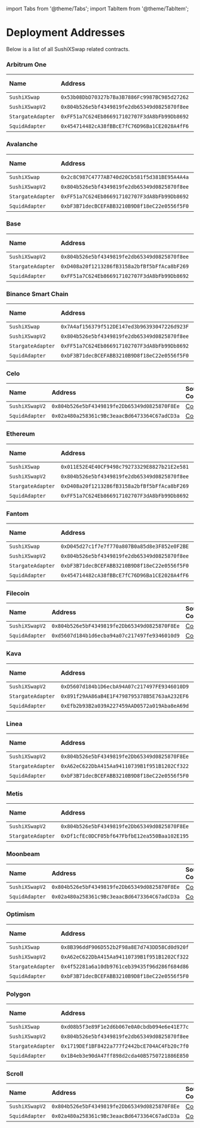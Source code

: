 import Tabs from '@theme/Tabs'; import TabItem from '@theme/TabItem';

# Deployment Addresses

Below is a list of all SushiXSwap related contracts.

<Tabs>

<TabItem value='arbitrum' label='Arbitrum One' default>

### Arbitrum One

| Name | Address | Source Code | Explorer |
| :-- | :-- | :-- | :-- |
| `SushiXSwap` | `0x53b08DbD70327b7Ba3B7886Fc9987BC985d27262` | [Code](https://github.com/sushiswap/sushiswap/blob/master/protocols/sushixswap/contracts/SushiXSwap.sol) | [Link](https://arbiscan.io/address/0x53b08DbD70327b7Ba3B7886Fc9987BC985d27262) |
| `SushiXSwapV2` | `0x804b526e5bf4349819fe2db65349d0825870f8ee` | [Code](https://github.com/sushiswap/sushixswap-v2/blob/master/src/SushiXSwapV2.sol) | [Link](https://arbiscan.io/address/0x804b526e5bf4349819fe2db65349d0825870f8ee) |
| `StargateAdapter` | `0xFF51a7C624Eb866917102707F3dA8bFb99Db8692` | [Code](https://github.com/sushiswap/sushixswap-v2/blob/master/src/adapters/StargateAdapter.sol) | [Link](https://arbiscan.io/address/0xFF51a7C624Eb866917102707F3dA8bFb99Db8692) |
| `SquidAdapter` | `0x454714482cA38fBBcE7fC76D96Ba1CE2028A4fF6` | [Code](https://github.com/sushiswap/sushixswap-v2/blob/master/src/adapters/SquidAdapter.sol) | [Link](https://arbiscan.io/address/0x454714482cA38fBBcE7fC76D96Ba1CE2028A4fF6) |

</TabItem>

<TabItem value='avalanche' label='Avalanche' default>

### Avalanche

| Name | Address | Source Code | Explorer |
| :-- | :-- | :-- | :-- |
| `SushiXSwap` | `0x2c8C987C4777AB740d20Cb581f5d381BE95A4A4a` | [Code](https://github.com/sushiswap/sushiswap/blob/master/protocols/sushixswap/contracts/SushiXSwap.sol) | [Link](https://snowtrace.io/address/0x2c8C987C4777AB740d20Cb581f5d381BE95A4A4a) |
| `SushiXSwapV2` | `0x804b526e5bf4349819fe2db65349d0825870f8ee` | [Code](https://github.com/sushiswap/sushixswap-v2/blob/master/src/SushiXSwapV2.sol) | [Link](https://snowtrace.io/address/0x804b526e5bf4349819fe2db65349d0825870f8ee) |
| `StargateAdapter` | `0xFF51a7C624Eb866917102707F3dA8bFb99Db8692` | [Code](https://github.com/sushiswap/sushixswap-v2/blob/master/src/adapters/StargateAdapter.sol) | [Link](https://snowtrace.io/address/0xFF51a7C624Eb866917102707F3dA8bFb99Db8692) |
| `SquidAdapter` | `0xbF3B71decBCEFABB3210B9D8f18eC22e0556f5F0` | [Code](https://github.com/sushiswap/sushixswap-v2/blob/master/src/adapters/SquidAdapter.sol) | [Link](https://snowtrace.io/address/0xbF3B71decBCEFABB3210B9D8f18eC22e0556f5F0) |

<TabItem value='base' label='Base' default>

### Base

| Name | Address | Source Code | Explorer |
| :-- | :-- | :-- | :-- |
| `SushiXSwapV2` | `0x804b526e5bf4349819fe2db65349d0825870f8ee` | [Code](https://github.com/sushiswap/sushixswap-v2/blob/master/src/SushiXSwapV2.sol) | [Link](0x804b526e5bf4349819fe2db65349d0825870f8ee) |
| `StargateAdapter` | `0xD408a20f1213286fB3158a2bfBf5bFfAca8bF269` | [Code](https://github.com/sushiswap/sushixswap-v2/blob/master/src/adapters/StargateAdapter.sol) | [Link](0xD408a20f1213286fB3158a2bfBf5bFfAca8bF269) |
| `SquidAdapter` | `0xFF51a7C624Eb866917102707F3dA8bFb99Db8692` | [Code](https://github.com/sushiswap/sushixswap-v2/blob/master/src/adapters/SquidAdapter.sol) | [Link](0xFF51a7C624Eb866917102707F3dA8bFb99Db8692) |


</TabItem>

<TabItem value='bsc' label='Bsc' default>

### Binance Smart Chain

| Name | Address | Source Code | Explorer |
| :-- | :-- | :-- | :-- |
| `SushiXSwap` | `0x7A4af156379f512DE147ed3b96393047226d923F` | [Code](https://github.com/sushiswap/sushiswap/blob/master/protocols/sushixswap/contracts/SushiXSwap.sol) | [Link](https://bscscan.com/address/0x7A4af156379f512DE147ed3b96393047226d923F) |
| `SushiXSwapV2` | `0x804b526e5bf4349819fe2db65349d0825870f8ee` | [Code](https://github.com/sushiswap/sushixswap-v2/blob/master/src/SushiXSwapV2.sol) | [Link](https://bscscan.com/address/0x804b526e5bf4349819fe2db65349d0825870f8ee) |
| `StargateAdapter` | `0xFF51a7C624Eb866917102707F3dA8bFb99Db8692` | [Code](https://github.com/sushiswap/sushixswap-v2/blob/master/src/adapters/StargateAdapter.sol) | [Link](https://bscscan.com/address/0xFF51a7C624Eb866917102707F3dA8bFb99Db8692) |
| `SquidAdapter` | `0xbF3B71decBCEFABB3210B9D8f18eC22e0556f5F0` | [Code](https://github.com/sushiswap/sushixswap-v2/blob/master/src/adapters/SquidAdapter.sol) | [Link](https://bscscan.com/address/0xbF3B71decBCEFABB3210B9D8f18eC22e0556f5F0) |

</TabItem>

<TabItem value='celo' label='Celo' default>

### Celo

| Name | Address | Source Code | Explorer |
| :-- | :-- | :-- | :-- |
| `SushiXSwapV2` | `0x804b526e5bF4349819fe2Db65349d0825870F8Ee` | [Code](https://github.com/sushiswap/sushixswap-v2/blob/master/src/SushiXSwapV2.sol) | [Link](https://celoscan.io/address/0x804b526e5bF4349819fe2Db65349d0825870F8Ee) |
| `SquidAdapter` | `0x02a480a258361c9Bc3eaacBd6473364C67adCD3a` | [Code](https://github.com/sushiswap/sushixswap-v2/blob/master/src/adapters/SquidAdapter.sol) | [Link](https://celoscan.io/address/0x02a480a258361c9Bc3eaacBd6473364C67adCD3a) |

</TabItem>

<TabItem value='ethereum' label='Ethereum' default>

### Ethereum

| Name | Address | Source Code | Explorer |
| :-- | :-- | :-- | :-- |
| `SushiXSwap` | `0x011E52E4E40CF9498c79273329E8827b21E2e581` | [Code](https://github.com/sushiswap/sushiswap/blob/master/protocols/sushixswap/contracts/SushiXSwap.sol) | [Link](https://etherscan.io/address/0x011E52E4E40CF9498c79273329E8827b21E2e581) |
| `SushiXSwapV2` | `0x804b526e5bf4349819fe2db65349d0825870f8ee` | [Code](https://github.com/sushiswap/sushixswap-v2/blob/master/src/SushiXSwapV2.sol) | [Link](https://etherscan.io/address/0x804b526e5bf4349819fe2db65349d0825870f8ee) |
| `StargateAdapter` | `0xD408a20f1213286fB3158a2bfBf5bFfAca8bF269` | [Code](https://github.com/sushiswap/sushixswap-v2/blob/master/src/adapters/StargateAdapter.sol) | [Link](https://etherscan.io/address/0xD408a20f1213286fB3158a2bfBf5bFfAca8bF269) |
| `SquidAdapter` | `0xFF51a7C624Eb866917102707F3dA8bFb99Db8692` | [Code](https://github.com/sushiswap/sushixswap-v2/blob/master/src/adapters/SquidAdapter.sol) | [Link](https://etherscan.io/address/0xFF51a7C624Eb866917102707F3dA8bFb99Db8692) |

</TabItem>

<TabItem value='fantom' label='Fantom' default>

### Fantom

| Name | Address | Source Code | Explorer |
| :-- | :-- | :-- | :-- |
| `SushiXSwap` | `0xD045d27c1f7e7f770a807B0a85d8e3F852e0F2BE` | [Code](https://github.com/sushiswap/sushiswap/blob/master/protocols/sushixswap/contracts/SushiXSwap.sol) | [Link](https://ftmscan.com/address/0xD045d27c1f7e7f770a807B0a85d8e3F852e0F2BE) |
| `SushiXSwapV2` | `0x804b526e5bf4349819fe2db65349d0825870f8ee` | [Code](https://github.com/sushiswap/sushixswap-v2/blob/master/src/SushiXSwapV2.sol) | [Link](https://ftmscan.com/address/0x804b526e5bf4349819fe2db65349d0825870f8ee) |
| `StargateAdapter` | `0xbF3B71decBCEFABB3210B9D8f18eC22e0556f5F0` | [Code](https://github.com/sushiswap/sushixswap-v2/blob/master/src/adapters/StargateAdapter.sol) | [Link](https://ftmscan.com/address/0xbF3B71decBCEFABB3210B9D8f18eC22e0556f5F0) |
| `SquidAdapter` | `0x454714482cA38fBBcE7fC76D96Ba1CE2028A4fF6` | [Code](https://github.com/sushiswap/sushixswap-v2/blob/master/src/adapters/SquidAdapter.sol) | [Link](https://ftmscan.com/address/0x454714482cA38fBBcE7fC76D96Ba1CE2028A4fF6) |

</TabItem>

<TabItem value='filecoin' label='Filecoin' default>

### Filecoin

| Name | Address | Source Code | Explorer |
| :-- | :-- | :-- | :-- |
| `SushiXSwapV2` | `0x804b526e5bF4349819fe2Db65349d0825870F8Ee` | [Code](https://github.com/sushiswap/sushixswap-v2/blob/master/src/SushiXSwapV2.sol) | [Link](https://filfox.info/en/address/0x804b526e5bF4349819fe2Db65349d0825870F8Ee) |
| `SquidAdapter` | `0xd5607d184b1d6ecba94a07c217497fe9346010d9` | [Code](https://github.com/sushiswap/sushixswap-v2/blob/master/src/adapters/SquidAdapter.sol) | [Link](https://filfox.info/en/address/0xd5607d184b1d6ecba94a07c217497fe9346010d9) |

</TabItem>

<TabItem value='kava' label='Kava' default>

### Kava

| Name | Address | Source Code | Explorer |
| :-- | :-- | :-- | :-- |
| `SushiXSwapV2` | `0xD5607d184b1D6ecbA94A07c217497FE9346010D9` | [Code](https://github.com/sushiswap/sushixswap-v2/blob/master/src/SushiXSwapV2.sol) | [Link](https://kavascan.com/address/0xD5607d184b1D6ecbA94A07c217497FE9346010D9) |
| `StargateAdapter` | `0x891f29AA86aB4E1F4798795378B5E763aA232EF6` | [Code](https://github.com/sushiswap/sushixswap-v2/blob/master/src/adapters/StargateAdapter.sol) | [Link](https://kavascan.com/address/0x891f29AA86aB4E1F4798795378B5E763aA232EF6) |
| `SquidAdapter` | `0xEfb2b93B2a039A227459AAD0572a019Aba8eA69d` | [Code](https://github.com/sushiswap/sushixswap-v2/blob/master/src/adapters/SquidAdapter.sol) | [Link](https://kavascan.com/address/0xEfb2b93B2a039A227459AAD0572a019Aba8eA69d) |

</TabItem>

<TabItem value='linea' label='Linea' default>

### Linea

| Name | Address | Source Code | Explorer |
| :-- | :-- | :-- | :-- |
| `SushiXSwapV2` | `0x804b526e5bF4349819fe2Db65349d0825870F8Ee` | [Code](https://github.com/sushiswap/sushixswap-v2/blob/master/src/SushiXSwapV2.sol) | [Link](https://lineascan.build/address/0x804b526e5bF4349819fe2Db65349d0825870F8Ee) |
| `StargateAdapter` | `0xA62eC622DbA415Aa94110739B1f951B1202Cf322` | [Code](https://github.com/sushiswap/sushixswap-v2/blob/master/src/adapters/StargateAdapter.sol) | [Link](https://lineascan.build/address/0xA62eC622DbA415Aa94110739B1f951B1202Cf322) |
| `SquidAdapter` | `0xbF3B71decBCEFABB3210B9D8f18eC22e0556f5F0` | [Code](https://github.com/sushiswap/sushixswap-v2/blob/master/src/adapters/SquidAdapter.sol) | [Link](https://lineascan.build/address/0xbF3B71decBCEFABB3210B9D8f18eC22e0556f5F0) |

</TabItem>

<TabItem value='metis' label='Metis' default>

### Metis

| Name | Address | Source Code | Explorer |
| :-- | :-- | :-- | :-- |
| `SushiXSwapV2` | `0x804b526e5bF4349819fe2Db65349d0825870F8Ee` | [Code](https://github.com/sushiswap/sushixswap-v2/blob/master/src/SushiXSwapV2.sol) | [Link](https://explorer.metis.io/address/0x804b526e5bF4349819fe2Db65349d0825870F8Ee) |
| `StargateAdapter` | `0xDf1cfEc0DCF05bf647FbfbE12ea550Baa102E195` | [Code](https://github.com/sushiswap/sushixswap-v2/blob/master/src/adapters/StargateAdapter.sol) | [Link](https://explorer.metis.io/address/0xDf1cfEc0DCF05bf647FbfbE12ea550Baa102E195) |

</TabItem>

<TabItem value='moonbeam' label='Moonbeam' default>

### Moonbeam

| Name | Address | Source Code | Explorer |
| :-- | :-- | :-- | :-- |
| `SushiXSwapV2` | `0x804b526e5bF4349819fe2Db65349d0825870F8Ee` | [Code](https://github.com/sushiswap/sushixswap-v2/blob/master/src/SushiXSwapV2.sol) | [Link](https://moonscan.io/address/0x804b526e5bF4349819fe2Db65349d0825870F8Ee) |
| `SquidAdapter` | `0x02a480a258361c9Bc3eaacBd6473364C67adCD3a` | [Code](https://github.com/sushiswap/sushixswap-v2/blob/master/src/adapters/SquidAdapter.sol) | [Link](https://moonscan.io/address/0x02a480a258361c9Bc3eaacBd6473364C67adCD3a) |

</TabItem>

<TabItem value='optimism' label='Optimism' default>

### Optimism

| Name | Address | Source Code | Explorer |
| :-- | :-- | :-- | :-- |
| `SushiXSwap` | `0x8B396ddF906D552b2F98a8E7d743DD58Cd0d920f` | [Code](https://github.com/sushiswap/sushiswap/blob/master/protocols/sushixswap/contracts/SushiXSwap.sol) | [Link](https://optimistic.etherscan.io/address/0x8B396ddF906D552b2F98a8E7d743DD58Cd0d920f) |
| `SushiXSwapV2` | `0xA62eC622DbA415Aa94110739B1f951B1202Cf322` | [Code](https://github.com/sushiswap/sushixswap-v2/blob/master/src/SushiXSwapV2.sol) | [Link](https://optimistic.etherscan.io/address/0xA62eC622DbA415Aa94110739B1f951B1202Cf322) |
| `StargateAdapter` | `0x4f52281a6a10db9761ceb39435f96d286f684d86` | [Code](https://github.com/sushiswap/sushixswap-v2/blob/master/src/adapters/StargateAdapter.sol) | [Link](https://optimistic.etherscan.io/address/0x4f52281a6a10db9761ceb39435f96d286f684d86) |
| `SquidAdapter` | `0xbF3B71decBCEFABB3210B9D8f18eC22e0556f5F0` | [Code](https://github.com/sushiswap/sushixswap-v2/blob/master/src/adapters/SquidAdapter.sol) | [Link](https://optimistic.etherscan.io/address/0xbF3B71decBCEFABB3210B9D8f18eC22e0556f5F0) |

</TabItem>

<TabItem value='polygon' label='Polygon' default>

### Polygon

| Name | Address | Source Code | Explorer |
| :-- | :-- | :-- | :-- |
| `SushiXSwap` | `0xd08b5f3e89F1e2d6b067e0A0cbdb094e6e41E77c` | [Code](https://github.com/sushiswap/sushiswap/blob/master/protocols/sushixswap/contracts/SushiXSwap.sol) | [Link](https://polygonscan.com/address/0xd08b5f3e89F1e2d6b067e0A0cbdb094e6e41E77c) |
| `SushiXSwapV2` | `0x804b526e5bf4349819fe2db65349d0825870f8ee` | [Code](https://github.com/sushiswap/sushixswap-v2/blob/master/src/SushiXSwapV2.sol) | [Link](https://polygonscan.com/address/0x804b526e5bf4349819fe2db65349d0825870f8ee) |
| `StargateAdapter` | `0x1719DEf1BF8422a777f2442bcE704AC4Fb20c7f0` | [Code](https://github.com/sushiswap/sushixswap-v2/blob/master/src/adapters/StargateAdapter.sol) | [Link](https://polygonscan.com/address/0x1719DEf1BF8422a777f2442bcE704AC4Fb20c7f0) |
| `SquidAdapter` | `0x1B4eb3e90dA47ff898d2cda40B5750721886E850` | [Code](https://github.com/sushiswap/sushixswap-v2/blob/master/src/adapters/SquidAdapter.sol) | [Link](https://polygonscan.com/address/0x1B4eb3e90dA47ff898d2cda40B5750721886E850) |

</TabItem>

<TabItem value='scroll' label='Scroll' default>

### Scroll

| Name | Address | Source Code | Explorer |
| :-- | :-- | :-- | :-- |
| `SushiXSwapV2` | `0x804b526e5bF4349819fe2Db65349d0825870F8Ee` | [Code](https://github.com/sushiswap/sushixswap-v2/blob/master/src/SushiXSwapV2.sol) | [Link](https://scrollscan.com/address/0x804b526e5bF4349819fe2Db65349d0825870F8Ee) |
| `SquidAdapter` | `0x02a480a258361c9Bc3eaacBd6473364C67adCD3a` | [Code](https://github.com/sushiswap/sushixswap-v2/blob/master/src/adapters/SquidAdapter.sol) | [Link](https://scrollscan.com/address/0x02a480a258361c9Bc3eaacBd6473364C67adCD3a) |

</TabItem>

</Tabs>
